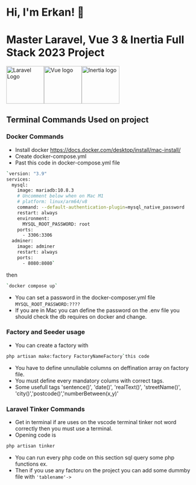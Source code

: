 # Hi, I'm Erkan! 👋

#  Master Laravel, Vue 3 & Inertia Full Stack 2023 Project
<p><a href="https://laravel.com/" target="_blank" rel="noopener noreferrer"><img width="100" src="https://upload.wikimedia.org/wikipedia/commons/9/9a/Laravel.svg" alt="Laravel Logo"></a><a href="https://vuejs.org" target="_blank" rel="noopener noreferrer"><img width="100" src="https://vuejs.org/images/logo.png" alt="Vue logo"></a><a href="https://laravel.com/" target="_blank" rel="noopener noreferrer"><img width="100" src="https://avatars.githubusercontent.com/u/47703742?s=280&v=4" alt="Inertia logo"></a></p>


## Terminal Commands Used on project
### Docker Commands
- Install docker https://docs.docker.com/desktop/install/mac-install/
- Create docker-compose.yml
- Past this code in docker-compose.yml file 
```bash
`version: "3.9"
services:
  mysql:
    image: mariadb:10.8.3
    # Uncomment below when on Mac M1
    # platform: linux/arm64/v8
    command: --default-authentication-plugin=mysql_native_password
    restart: always
    environment:
      MYSQL_ROOT_PASSWORD: root
    ports:
      - 3306:3306
  adminer:
    image: adminer
    restart: always
    ports:
      - 8080:8080`
  ```
   then
   ```bash
  `docker compose up` 
  ``` 
  - You can set a password in the docker-composer.yml file `MYSQL_ROOT_PASSWORD:????`
  - If you are in Mac you can define the password on the .env file you should check the db requires on docker and change.
### Factory and Seeder usage
- You can create a factory with 
```bash
php artisan make:factory FactoryNameFactory`this code 
```
- You have to define unnullable columns on deffination array on factory file.
- You must define every mandatory colums with correct tags.
- Some usefull tags 'sentence()', 'date()', 'realText()', 'streetName()', 'city()','postcode()','numberBetween(x,y)'
### Laravel Tinker Commands
- Get in terminal if are uses on the vscode terminal tinker not word correctly then you must use a terminal.
- Opening code is 
```bash
php artisan tinker
```
- You can run every php code on this section sql query some php functions ex.
- Then if you use any factoru on the project you can add some dummby file with `'tablename'->`
#### 



